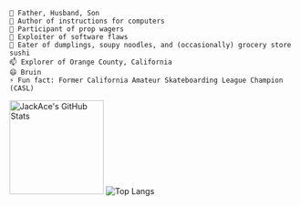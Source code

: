    🔭 Father, Husband, Son
    🌱 Author of instructions for computers
    👯 Participant of prop wagers
    🤔 Exploiter of software flaws
    💬 Eater of dumplings, soupy noodles, and (occasionally) grocery store sushi
    📫 Explorer of Orange County, California
    😄 Bruin
    ⚡ Fun fact: Former California Amateur Skateboarding League Champion (CASL)
    
<div class="row">
  <img alt="JackAce's GitHub Stats" src="https://github-readme-stats.vercel.app/api?username=JackAce&show_icons=true" height="165">
  <img alt="Top Langs" src="https://github-readme-stats.vercel.app/api/top-langs/?username=JackAce&layout=compact">
</div>
